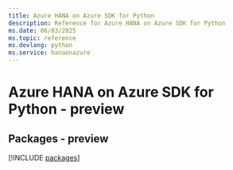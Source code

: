 ```yaml
---
title: Azure HANA on Azure SDK for Python
description: Reference for Azure HANA on Azure SDK for Python
ms.date: 06/03/2025
ms.topic: reference
ms.devlang: python
ms.service: hanaonazure
---
```

# Azure HANA on Azure SDK for Python - preview
## Packages - preview
[!INCLUDE [packages](hana-on-azure-index.md)]